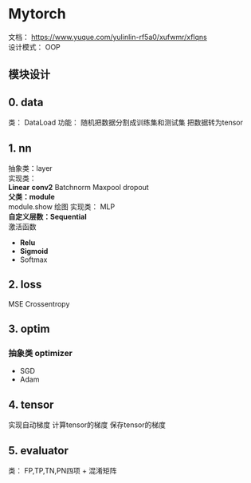 # Mytorch
文档： [https://www.yuque.com/yulinlin-rf5a0/xufwmr/xflqns  ](https://www.yuque.com/yulinlin-rf5a0/xufwmr/xflqns)  
设计模式： OOP
## 模块设计
## 0. data
类： DataLoad 
功能： 随机把数据分割成训练集和测试集
把数据转为tensor
## 1. nn
抽象类：layer    
实现类：  
**Linear**
**conv2**
Batchnorm
Maxpool
dropout  
**父类：module**    
module.show 绘图
实现类： MLP  
**自定义层数：Sequential**  
激活函数  

- **Relu**
- **Sigmoid**
- Softmax
## 2. loss 
MSE
Crossentropy
## 3. optim
### 抽象类 optimizer

- SGD
- Adam
## 4. tensor
实现自动梯度
计算tensor的梯度
保存tensor的梯度
## 5. evaluator
类： FP,TP,TN,PN四项 + 混淆矩阵
 

